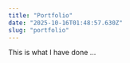 ```yaml
---
title: "Portfolio"
date: "2025-10-16T01:48:57.630Z"
slug: "portfolio"
---
```



This is what I have done …

